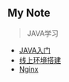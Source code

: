 My Note
-------- 
> JAVA学习

- [JAVA入门](JAVA入门/JAVA入门.md)
- [线上环境搭建](线上环境搭建/线上环境搭建.md)
- [Nginx](Nginx/Nginx.md)